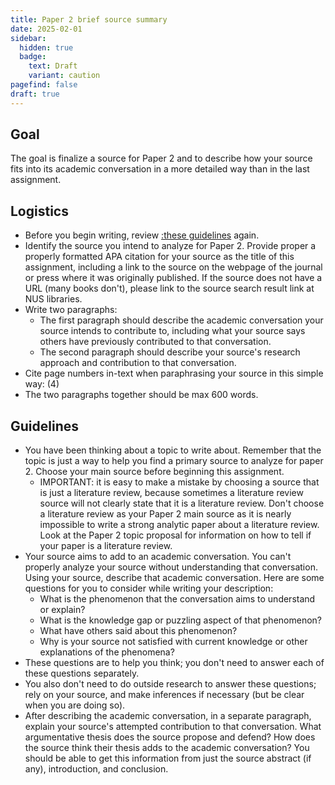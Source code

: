 ```yaml
---
title: Paper 2 brief source summary
date: 2025-02-01
sidebar:
  hidden: true
  badge:
    text: Draft
    variant: caution
pagefind: false
draft: true
---
```


## Goal

The goal is finalize a source for Paper 2 and to describe how your source fits into its academic conversation in a more detailed way than in the last assignment.

## Logistics

- Before you begin writing, review [:these guidelines](/course-ntw2029/assignments/papers/p2-1-overview/#x-these-guidelines) again.
- Identify the source you intend to analyze for Paper 2. Provide proper a properly formatted APA citation for your source as the title of this assignment, including a link to the source on the webpage of the journal or press where it was originally published. If the source does not have a URL (many books don't), please link to the source search result link at NUS libraries.
- Write two paragraphs:
	- The first paragraph should describe the academic conversation your source intends to contribute to, including what your source says others have previously contributed to that conversation.
	- The second paragraph should describe your source's research approach and contribution to that conversation.
- Cite page numbers in-text when paraphrasing your source in this simple way: (4)
- The two paragraphs together should be max 600 words.

## Guidelines

- You have been thinking about a topic to write about. Remember that the topic is just a way to help you find a primary source to analyze for paper 2. Choose your main source before beginning this assignment.
	- IMPORTANT: it is easy to make a mistake by choosing a source that is just a literature review, because sometimes a literature review source will not clearly state that it is a literature review. Don't choose a literature review as your Paper 2 main source as it is nearly impossible to write a strong analytic paper about a literature review. Look at the Paper 2 topic proposal for information on how to tell if your paper is a literature review.
- Your source aims to add to an academic conversation. You can't properly analyze your source without understanding that conversation. Using your source, describe that academic conversation. Here are some questions for you to consider while writing your description:
	- What is the phenomenon that the conversation aims to understand or explain?
	- What is the knowledge gap or puzzling aspect of that phenomenon?
	- What have others said about this phenomenon?
	- Why is your source not satisfied with current knowledge or other explanations of the phenomena?
- These questions are to help you think; you don't need to answer each of these questions separately.
- You also don't need to do outside research to answer these questions; rely on your source, and make inferences if necessary (but be clear when you are doing so).
- After describing the academic conversation, in a separate paragraph, explain your source's attempted contribution to that conversation. What argumentative thesis does the source propose and defend? How does the source think their thesis adds to the academic conversation? You should be able to get this information from just the source abstract (if any), introduction, and conclusion.
